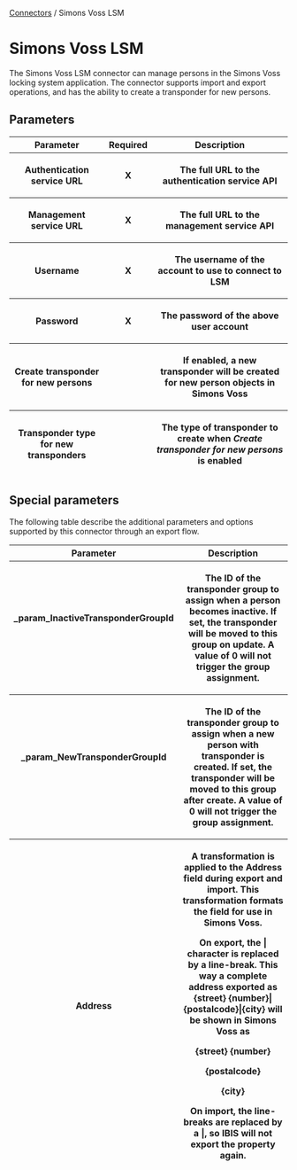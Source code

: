 <a href="javascript:void(0)" class="help-trigger"
data-helpkey="SysPage_Connector">Connectors</a> / Simons Voss LSM

# Simons Voss LSM

The Simons Voss LSM connector can manage persons in the Simons Voss
locking system application. The connector supports import and export
operations, and has the ability to create a transponder for new persons.

## Parameters

<table class="table table-bordered">
<thead class="thead-light">
<tr class="header">
<th>Parameter</th>
<th class="text-center">Required</th>
<th>Description</th>
</tr>
<tr class="odd">
<th><p>Authentication service URL</p></th>
<th><p><strong>X</strong></p></th>
<th><p>The full URL to the authentication service API</p></th>
</tr>
<tr class="header">
<th><p>Management service URL</p></th>
<th><p><strong>X</strong></p></th>
<th><p>The full URL to the management service API</p></th>
</tr>
<tr class="odd">
<th><p>Username</p></th>
<th><p><strong>X</strong></p></th>
<th><p>The username of the account to use to connect to LSM</p></th>
</tr>
<tr class="header">
<th><p>Password</p></th>
<th><p><strong>X</strong></p></th>
<th><p>The password of the above user account</p></th>
</tr>
<tr class="odd">
<th><p>Create transponder for new persons</p></th>
<th><p><strong> </strong></p></th>
<th><p>If enabled, a new transponder will be created for new person
objects in Simons Voss</p></th>
</tr>
<tr class="header">
<th><p>Transponder type for new transponders</p></th>
<th><p><strong> </strong></p></th>
<th><p>The type of transponder to create when <strong><em>Create
transponder for new persons</em></strong> is enabled</p></th>
</tr>
</thead>
&#10;</table>

## Special parameters

The following table describe the additional parameters and options
supported by this connector through an export flow.

<table class="table table-bordered">
<colgroup>
<col style="width: 50%" />
<col style="width: 50%" />
</colgroup>
<thead class="thead-light">
<tr class="header">
<th>Parameter</th>
<th>Description</th>
</tr>
<tr class="odd">
<th><p>_param_InactiveTransponderGroupId</p>
<p> </p></th>
<th><p>The ID of the transponder group to assign when a person becomes
inactive. If set, the transponder will be moved to this group on update.
A value of 0 will not trigger the group assignment.</p></th>
</tr>
<tr class="header">
<th><p>_param_NewTransponderGroupId</p>
<p> </p></th>
<th><p>The ID of the transponder group to assign when a new person with
transponder is created. If set, the transponder will be moved to this
group after create. A value of 0 will not trigger the group
assignment.</p></th>
</tr>
<tr class="odd">
<th><p>Address</p></th>
<th><p>A transformation is applied to the Address field during export
and import. This transformation formats the field for use in Simons
Voss.</p>
<p>On export, the | character is replaced by a line-break. This way a
complete address exported as {street} {number}|{postalcode}|{city} will
be shown in Simons Voss as</p>
<p>{street} {number}</p>
<p>{postalcode}</p>
<p>{city}</p>
<p>On import, the line-breaks are replaced by a |, so IBIS will not
export the property again.</p></th>
</tr>
</thead>
&#10;</table>
